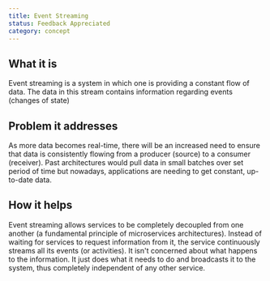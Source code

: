 ```yaml
---
title: Event Streaming
status: Feedback Appreciated
category: concept
---
```


## What it is

Event streaming is a system in which one is providing a constant flow of data.
The data in this stream contains information regarding events (changes of state)

## Problem it addresses

As more data becomes real-time, there will be an increased need to ensure that data is consistently flowing from a producer (source) to a consumer (receiver).
Past architectures would pull data in small batches over set period of time but nowadays, applications are needing to get constant, up-to-date data.

## How it helps
Event streaming allows services to be completely decoupled from one another (a fundamental principle of microservices architectures). 
Instead of waiting for services to request information from it, the service continuously streams all its events (or activities). 
It isn't concerned about what happens to the information. 
It just does what it needs to do and broadcasts it to the system, thus completely independent of any other service. 

